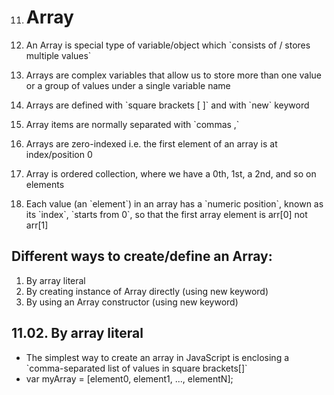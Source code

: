 11. # Array

1.  An Array is special type of variable/object which \`consists of / stores multiple values\`
1.  Arrays are complex variables that allow us to store more than one value or a group of values under a single variable name
1.  Arrays are defined with \`square brackets \[ \]\` and with \`new\` keyword
1.  Array items are normally separated with \`commas ,\`
1.  Arrays are zero-indexed i.e. the first element of an array is at index/position 0
1.  Array is ordered collection, where we have a 0th, 1st, a 2nd, and so on elements
1.  Each value (an \`element\`) in an array has a \`numeric position\`, known as its \`index\`, \`starts from 0\`, so that the first array element is arr\[0\] not arr\[1\]

## Different ways to create/define an Array:

1.  By array literal
2.  By creating instance of Array directly (using new keyword)
3.  By using an Array constructor (using new keyword)

## 11.02. By array literal

- The simplest way to create an array in JavaScript is enclosing a \`comma-separated list of values in square brackets\[\]\`
- var myArray = \[element0, element1, ..., elementN\];
